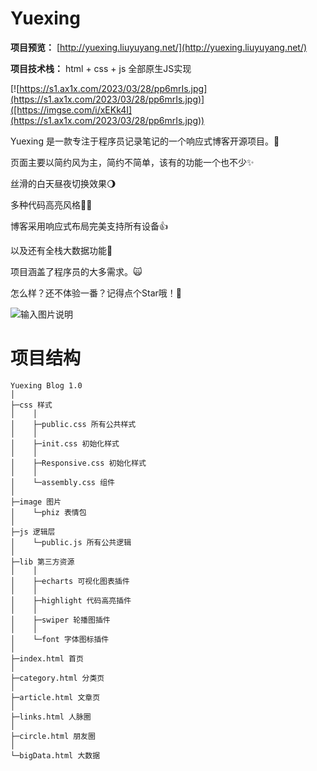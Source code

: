 # Yuexing

**项目预览：** [http://yuexing.liuyuyang.net/](http://yuexing.liuyuyang.net/)

 **项目技术栈：** html + css + js 全部原生JS实现
 
[![https://s1.ax1x.com/2023/03/28/pp6mrIs.jpg](https://s1.ax1x.com/2023/03/28/pp6mrIs.jpg)]([https://imgse.com/i/xEKk4I](https://s1.ax1x.com/2023/03/28/pp6mrIs.jpg))

Yuexing 是一款专注于程序员记录笔记的一个响应式博客开源项目。🎉

页面主要以简约风为主，简约不简单，该有的功能一个也不少✨

丝滑的白天昼夜切换效果🌖

多种代码高亮风格🏳️‍🌈

博客采用响应式布局完美支持所有设备👍

以及还有全栈大数据功能🐄

项目涵盖了程序员的大多需求。🙀

怎么样？还不体验一番？记得点个Star哦！🌹

![输入图片说明](%E9%BB%91%E7%99%BD%E5%8F%8C%E8%89%B2%E9%A2%84%E8%A7%88.jpg)

# 项目结构
```
Yuexing Blog 1.0
│
├─css 样式
│    │
│    ├─public.css 所有公共样式
│    │
│    ├─init.css 初始化样式
│    │
│    ├─Responsive.css 初始化样式
│    │
│    └─assembly.css 组件
│
├─image 图片
│    └─phiz 表情包
│
├─js 逻辑层
│    └─public.js 所有公共逻辑
│
├─lib 第三方资源
│    │
│    ├─echarts 可视化图表插件
│    │
│    ├─highlight 代码高亮插件
│    │
│    ├─swiper 轮播图插件
│    │
│    └─font 字体图标插件
│
├─index.html 首页
│
├─category.html 分类页
│
├─article.html 文章页
│
├─links.html 人脉圈
│
├─circle.html 朋友圈
│
└─bigData.html 大数据
```
